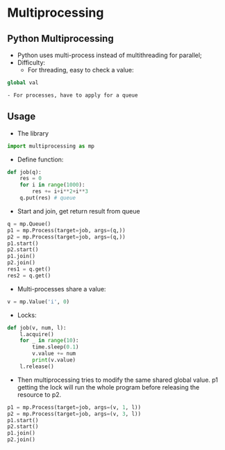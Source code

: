 # Multiprocessing

## Python Multiprocessing
- Python uses multi-process instead of multithreading for parallel;
- Difficulty:
	- For threading, easy to check a value:
```python
global val
```
	- For processes, have to apply for a queue

## Usage
- The library
```python
import multiprocessing as mp
```
- Define function:
```python
def job(q):
    res = 0
    for i in range(1000):
        res += i+i**2+i**3
    q.put(res) # queue
```
- Start and join, get return result from queue
```python
q = mp.Queue()
p1 = mp.Process(target=job, args=(q,))
p2 = mp.Process(target=job, args=(q,))
p1.start()
p2.start()
p1.join()
p2.join()
res1 = q.get()
res2 = q.get()
```
- Multi-processes share a value:
```python
v = mp.Value('i', 0)
```
- Locks:
```python
def job(v, num, l):
    l.acquire()
    for _ in range(10):
        time.sleep(0.1)
        v.value += num
        print(v.value)
    l.release()
```
- Then multiprocessing tries to modify the same shared global value. p1 getting the lock will run the whole program before releasing the resource to p2.
```python
p1 = mp.Process(target=job, args=(v, 1, l))
p2 = mp.Process(target=job, args=(v, 3, l))
p1.start()
p2.start()
p1.join()
p2.join()
```